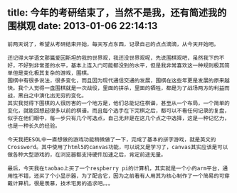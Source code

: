 title: 今年的考研结束了，当然不是我，还有简述我的围棋观
date: 2013-01-06 22:14:13
---

    前两天说了，希望从考研结束开始，每天写点东西，记录自己的点点滴滴，从今天开始吧。

    还记得大学语文那篇爱因斯坦的我的世界观，我还没世界观呢，先说围棋观吧，虽然我下的不好，不好到非常差的水平，基本上连入门可能都没到的水平，但是我非常喜欢这一种规则极其简单但是变化极其复杂的游戏，围棋。
    围棋中有很多说法，很多变化，而且因为现代通信交通的发展，围棋在这些年更是发展的原来越快。我个人觉得一盘围棋就是一次战役，里面的拼杀，里面的牺牲，都是为了战场两方的利益而战，黑白之中演化出无穷的变化。
    其实我觉得下围棋的人很厉害的一个地方是，他们总能记住棋谱，甚至从一个布局，一个简单的变化，就能回想起很多以前的棋谱。而且每个选手在下完棋之后，都可以不看任何记录的复盘，似乎在他们眼中，每一步只有几个可选点，自己无非是在这几个点之中选择，这是一种记忆力，也是一种长久的经验。

    今天我把ESOL中一直想做的游戏功能稍微做了一下，完成了基本的拼字游戏，就是英文的Crossword。其中使用了html5的canvas功能，可以说又是学习了，canvas其实应该是可以做各种大型游戏的，在浏览器都支持硬件加速之后，肯定前途无量。

    最后，今天我在taobao上买了一个respberry pi的计算机，其实就是一个小的arm平台，通用性不错，还买了个小显示器，为了配合它，因为之前看有人用其为核心制作了一个简易的可穿戴计算机，很是羡慕，技术宅男的追求吧。。。